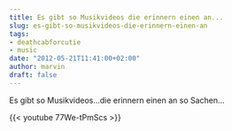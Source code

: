 ```yaml
---
title: Es gibt so Musikvideos die erinnern einen an...
slug: es-gibt-so-musikvideos-die-erinnern-einen-an
tags:
- deathcabforcutie
- music
date: "2012-05-21T11:41:00+02:00"
author: marvin
draft: false
---
```

Es gibt so Musikvideos...die erinnern einen an so Sachen...

{{< youtube 77We-tPmScs >}}